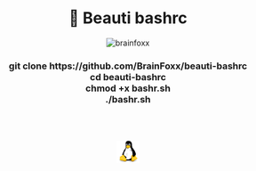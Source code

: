 <h1 align="center">👾 Beauti bashrc</h1>
<p align="center"> <img src="https://komarev.com/ghpvc/?username=brainfoxx&label=Profile%20Views&color=0e75b6&style=flat-square" alt="brainfoxx" /> </p>
<h3 align="center">git clone https://github.com/BrainFoxx/beauti-bashrc<br>
cd beauti-bashrc<br>
chmod +x bashr.sh<br>
./bashr.sh
</h3>
<br>
<br>
<p align="center"> <a href="https://www.linux.org/" target="_blank" rel="noreferrer"> <img src="https://raw.githubusercontent.com/devicons/devicon/master/icons/linux/linux-original.svg" alt="linux" width="40" height="40"/> </a> </p>

